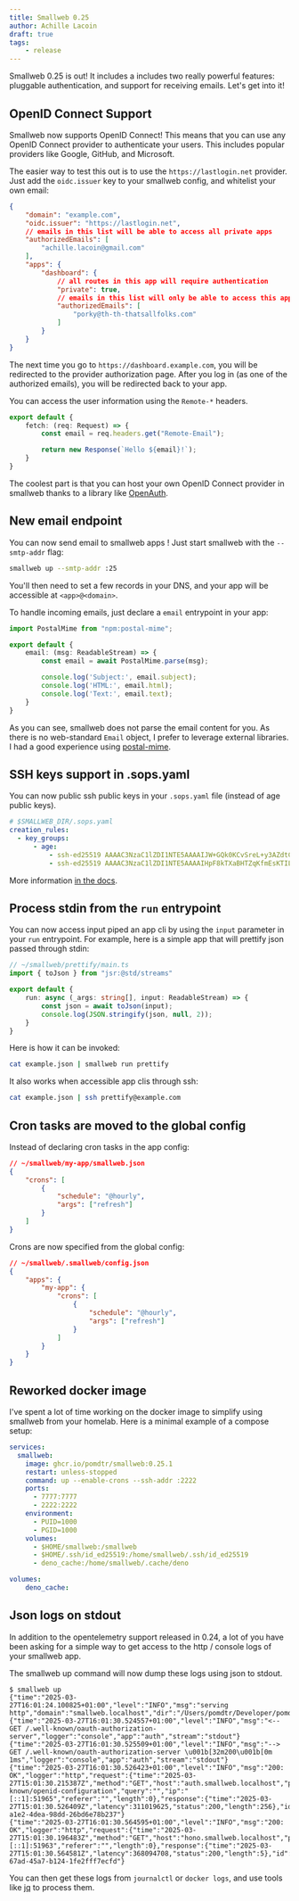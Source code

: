 ```yaml
---
title: Smallweb 0.25
author: Achille Lacoin
draft: true
tags:
    - release
---
```


Smallweb 0.25 is out! It includes a includes two really powerful features: pluggable authentication, and support for receiving emails. Let's get into it!

<!-- more -->

## OpenID Connect Support

Smallweb now supports OpenID Connect! This means that you can use any OpenID Connect provider to authenticate your users. This includes popular providers like Google, GitHub, and Microsoft.

The easier way to test this out is to use the `https://lastlogin.net` provider. Just add the `oidc.issuer` key to your smallweb config, and whitelist your own email:

```json
{
    "domain": "example.com",
    "oidc.issuer": "https://lastlogin.net",
    // emails in this list will be able to access all private apps
    "authorizedEmails": [
        "achille.lacoin@gmail.com"
    ],
    "apps": {
        "dashboard": {
            // all routes in this app will require authentication
            "private": true,
            // emails in this list will only be able to access this app
            "authorizedEmails": [
                "porky@th-th-thatsallfolks.com"
            ]
        }
    }
}
```

The next time you go to `https://dashboard.example.com`, you will be redirected to the provider authorization page. After you log in (as one of the authorized emails), you will be redirected back to your app.

You can access the user information using the `Remote-*` headers.

```ts
export default {
    fetch: (req: Request) => {
        const email = req.headers.get("Remote-Email");

        return new Response(`Hello ${email}!`);
    }
}
```

The coolest part is that you can host your own OpenID Connect provider in smallweb thanks to a library like [OpenAuth](https://openauth.js.org/).

## New email endpoint

You can now send email to smallweb apps ! Just start smallweb with the `--smtp-addr` flag:

```bash
smallweb up --smtp-addr :25
```

You'll then need to set a few records in your DNS, and your app will be accessible at `<app>@<domain>`.

To handle incoming emails, just declare a `email` entrypoint in your app:

```ts
import PostalMime from "npm:postal-mime";

export default {
    email: (msg: ReadableStream) => {
        const email = await PostalMime.parse(msg);

        console.log('Subject:', email.subject);
        console.log('HTML:', email.html);
        console.log('Text:', email.text);
    }
}
```

As you can see, smallweb does not parse the email content for you. As there is no web-standard `Email` object, I prefer to leverage external libraries. I had a good experience using [postal-mime](https://github.com/postalsys/postal-mime).

## SSH keys support in .sops.yaml

You can now public ssh public keys in your `.sops.yaml` file (instead of age public keys).

```yaml
# $SMALLWEB_DIR/.sops.yaml
creation_rules:
  - key_groups:
      - age:
          - ssh-ed25519 AAAAC3NzaC1lZDI1NTE5AAAAIJW+GQk0KCvSreL+y3AZdtCu82+13E2eEled+sGRkIEv # laptop
          - ssh-ed25519 AAAAC3NzaC1lZDI1NTE5AAAAIHpF8kTXaBHTZqKfmEsKTILSxQYpPenI7wyMK0qTNE8y # vps
```

More information [in the docs](https://www.smallweb.run/docs/guides/env#encrypted-secrets).

## Process stdin from the `run` entrypoint

You can now access input piped an app cli by using the `input` parameter in your `run` entrypoint. For example, here is a simple app that will prettify json passed through stdin:

```ts
// ~/smallweb/prettify/main.ts
import { toJson } from "jsr:@std/streams"

export default {
    run: async (_args: string[], input: ReadableStream) => {
        const json = await toJson(input);
        console.log(JSON.stringify(json, null, 2));
    }
}
```

Here is how it can be invoked:

```bash
cat example.json | smallweb run prettify
```

It also works when accessible app clis through ssh:

```sh
cat example.json | ssh prettify@example.com
```

## Cron tasks are moved to the global config

Instead of declaring cron tasks in the app config:

```json
// ~/smallweb/my-app/smallweb.json
{
    "crons": [
        {
            "schedule": "@hourly",
            "args": ["refresh"]
        }
    ]
}
```

Crons are now specified from the global config:

```json
// ~/smallweb/.smallweb/config.json
{
    "apps": {
        "my-app": {
            "crons": [
                {
                    "schedule": "@hourly",
                    "args": ["refresh"]
                }
            ]
        }
    }
}
```

## Reworked docker image

I've spent a lot of time working on the docker image to simplify using smallweb from your homelab. Here is a minimal example of a compose setup:

```yaml
services:
  smallweb:
    image: ghcr.io/pomdtr/smallweb:0.25.1
    restart: unless-stopped
    command: up --enable-crons --ssh-addr :2222
    ports:
      - 7777:7777
      - 2222:2222
    environment:
      - PUID=1000
      - PGID=1000
    volumes:
      - $HOME/smallweb:/smallweb
      - $HOME/.ssh/id_ed25519:/home/smallweb/.ssh/id_ed25519
      - deno_cache:/home/smallweb/.cache/deno

volumes:
    deno_cache:
```

## Json logs on stdout

In addition to the opentelemetry support released in 0.24, a lot of you have been asking for a simple way to get access to the http / console logs of your smallweb app.

The smallweb up command will now dump these logs using json to stdout.

```console
$ smallweb up
{"time":"2025-03-27T16:01:24.100825+01:00","level":"INFO","msg":"serving http","domain":"smallweb.localhost","dir":"/Users/pomdtr/Developer/pomdtr/smallweb/example"}
{"time":"2025-03-27T16:01:30.524557+01:00","level":"INFO","msg":"<-- GET /.well-known/oauth-authorization-server","logger":"console","app":"auth","stream":"stdout"}
{"time":"2025-03-27T16:01:30.525509+01:00","level":"INFO","msg":"--> GET /.well-known/oauth-authorization-server \u001b[32m200\u001b[0m 1ms","logger":"console","app":"auth","stream":"stdout"}
{"time":"2025-03-27T16:01:30.526423+01:00","level":"INFO","msg":"200: OK","logger":"http","request":{"time":"2025-03-27T15:01:30.215387Z","method":"GET","host":"auth.smallweb.localhost","path":"/.well-known/openid-configuration","query":"","ip":"[::1]:51965","referer":"","length":0},"response":{"time":"2025-03-27T15:01:30.526409Z","latency":311019625,"status":200,"length":256},"id":"00cf33b0-a1e2-4dea-98dd-26bd6e78b237"}
{"time":"2025-03-27T16:01:30.564595+01:00","level":"INFO","msg":"200: OK","logger":"http","request":{"time":"2025-03-27T15:01:30.196483Z","method":"GET","host":"hono.smallweb.localhost","path":"/","query":"","ip":"[::1]:51963","referer":"","length":0},"response":{"time":"2025-03-27T15:01:30.564581Z","latency":368094708,"status":200,"length":5},"id":"30cbd0c1-67ad-45a7-b124-1fe2fff7ecfd"}
```

You can then get these logs from `journalctl` or `docker logs`, and use tools like [jq](https://jqlang.org/)
to process them.
